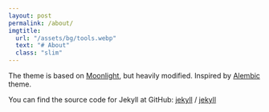 ```yaml
---
layout: post
permalink: /about/
imgtitle:
  url: "/assets/bg/tools.webp"
  text: "# About"
  class: "slim"
---
```


The theme is based on [Moonlight](https://github.com/abhinavs/moonwalk), but heavily modified.
Inspired by [Alembic](https://github.com/daviddarnes/alembic) theme.

You can find the source code for Jekyll at GitHub:
[jekyll][jekyll-organization] /
[jekyll](https://github.com/jekyll/jekyll)


[jekyll-organization]: https://github.com/jekyll
